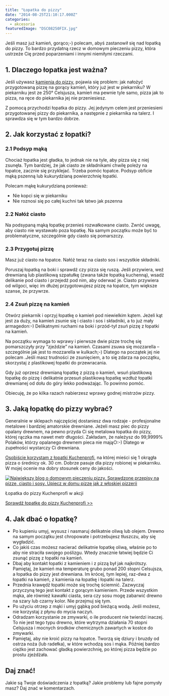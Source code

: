 ```yaml
---
title: "Łopatka do pizzy"
date: "2014-08-25T21:10:17.000Z"
categories: 
  - akcesoria
featuredImage: "DSC08250FIX.jpg"
---
```


Jeśli masz już kamień, gorąco;-) polecam, abyś zastanowił się nad łopatką do pizzy. To bardzo przydatną rzecz w domowym pieczeniu pizzy, która ustrzeże Cię przed poparzeniami i innymi niemiłymi rzeczami.

## 1\. Dlaczego łopatka jest ważna?

Jeśli używasz <a href="/kamien-pizzy/">kamienia do pizzy</a>, pojawia się problem: jak nałożyć przygotowaną pizzę na gorący kamień, który już jest w piekarniku? W piekarniku jest ze 250° Celsjusza, kamień ma pewnie tyle samo, pizza jak to pizza, na ręce do piekarnika jej nie przeniesiesz.

Z pomocą przychodzi łopatka do pizzy. Jej jedynym celem jest przeniesieni przygotowanej pizzy do piekarnika, a następnie z piekarnika na talerz. I sprawdza się w tym bardzo dobrze.

## 2\. Jak korzystać z łopatki?

### 2.1 Podsyp mąką

Chociaż łopatka jest gładka, to jednak nie na tyle, aby pizza się z niej zsunęła. Tym bardziej, że jak ciasto ze składnikami chwilę poleży na łopatce, zacznie się przyklejać. Trzeba pomóc łopatce. Podsyp obficie mąką pszenną lub kukurydzianą powierzchnię łopatki.

Polecam mąkę kukurydzianą ponieważ:

- Nie kopci się w piekarniku
- Nie roznosi się po całej kuchni tak łatwo jak pszenna

### 2.2 Nałóż ciasto

Na podsypaną mąką łopatkę przenieś rozwałkowane ciasto. Zwróć uwagę, aby ciasto nie wystawało poza łopatkę. Na samym początku może być to problematyczne, szczególnie gdy ciasto się pomarszczy.

### 2.3 Przygotuj pizzę

Masz już ciasto na łopatce. Nałóż teraz na ciasto sos i wszystkie składniki.

Poruszaj łopatką na boki i sprawdź czy pizza się ruszą. Jeśli przywiera, weź drewnianą lub plastikową szpatułkę (zwana także łopatką kuchenną), wsadź delikanie pod ciasto i przejedź pod nim, aby oderwać je. Ciasto przywiera od wilgoci, więc im dłużej przygotowujesz pizzę na łopatce, tym większe szanse, że przywrze.

### 2.4 Zsuń pizzę na kamień

Otwórz piekarnik i oprzyj łopatkę o kamień pod niewielkim kątem. Jeżeli kąt jest za duży, na kamień zsunie się i ciasto i sos i składniki, a to już mały armagedon:-) Delikatnymi ruchami na boki i przód-tył zsuń pizzę z łopatki na kamień.

Na początku wymaga to wprawy i pierwsze dwie pizze trochę się pomarszczyły przy “zjeździe” na kamień. Czasami zsuwa się mozzarella – szczególnie jak jest to mozzarella w kulkach;-) Dlatego na początek jej nie polecam .Jeśli masz trudności ze zsunięciem, a to się zdarza na początku, skorzystaj z plastikowej łopatki do przewracania.

Gdy już oprzesz drewnianą łopatkę z pizzą o kamień, wsuń plastikową łopatkę do pizzę i delikatnie przesuń plastikową łopatkę wzdłuż łopatki drewnianej od dołu do góry lekko podważając. To powinno pomóc.

Obiecuję, że po kilka razach nabierzesz wprawy godnej mistrzów pizzy.

## 3\. Jaką łopatkę do pizzy wybrać?

Generalnie w sklepach najczęściej dostaniesz dwa rodzaje - profesjonalne metalowe i bardziej amatorskie drewniane. Jeżeli masz piec do pizzy opalany drewnem, na pewno przyda Ci się metalowa łopatka do pizzy, której rączka ma nawet metr długości. Zakładam, że należysz do 99,9999% Polaków, którzy opalanego drewnem pieca nie mają○:-) Dlatego w zupełności wystarczy Ci drewniana.

[Osobiście korzystam z łopatki Kuchenprofi](http://www.ceneo.pl/10200823#cid=7705&crid=64017&pid=5958), na której mieści się 1 okrągła pizza o średnicy ok. 30 cm. Dobrze pasuje dla pizzy robionej w piekarniku. W mojej ocenie ma dobry stosunek ceny do jakości.

[![Największy blog o domowym pieczeniu pizzy. Sprawdzone przepisy na pizze, ciasto i sosy. Upiecz w domu pizzę jak z włoskiej pizzerii](DSC08250FIX-300x227.jpg)](http://www.ceneo.pl/10200823#cid=7705&crid=64017&pid=5958)

Łopatka do pizzy Kuchenprofi w akcji

[Sprawdź łopatkę do pizzy Kuchenprofi >>](http://www.ceneo.pl/10200823#cid=7705&crid=64017&pid=5958)

## 4\. Jak dbać o łopatkę?

- Po kupieniu umyj, wysusz i nasmaruj delikatnie oliwą lub olejem. Drewno na samym początku jest chropowate i potrzebujesz tłuszczu, aby się wygładzić.
- Co jakiś czas możesz nacierać delikatnie łopatkę oliwą, właśnie po to aby nie straciła swojego poślizgu. Wtedy znacznie łatwiej będzie Ci zsunąć pizzę z łopatki na kamień.
- Dbaj aby kontakt łopatki z kamieniem i z pizzą był jak najkrótszy. Pamiętaj, że kamień ma temperaturę grubo ponad 200 stopni Celsujsza, a łopatka do pizzy jest drewniana. Im krócej, tym lepiej, raz-dwa z łopatki na kamień, z kamienia na łopatkę i łopatki na talerz.
- Przednia krawędź łopatki może się trochę ściemnić. Zazwyczaj przyczyną tego jest kontakt z gorącym kamieniem. Przede wszystkim mąka, ale również kawałki ciasta, sera czy sosu mogę zabarwić drewno na szary lub czarny kolor. Nie przejmuj się tym.
- Po użyciu otrzep z mąki i umyj gąbką pod bieżącą wodą. Jeśli możesz, nie korzystaj z płynu do mycia naczyń.
- Odradzam korzystanie ze zmywarki, o ile producent nie twierdzi inaczej. To nie jest tego typu drewno, które wytrzyma działania 70 stopni Celsjusza i mocnych środków chemicznych zawartych w kostce do zmywarki.
- Pamiętaj, aby nie kroić pizzy na łopatce. Tworzą się dziury i bruzdy od ostrza noża (lub radełka), w które wchodzą sos i mąka. Później bardzo ciężko jest zachować gładką powierzchnię, po której pizza będzie po prostu zjeżdżała.

## Daj znać!

Jakie są Twoje doświadczenia z łopatką? Jakie problemy lub fajne pomysły masz? Daj znać w komentarzach.
